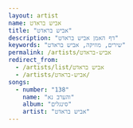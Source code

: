 ```yaml
---
layout: artist
name: אביש בראדט
title: "אביש בראדט"
description: "דף האמן אביש בראדט"
keywords: "שירים, מוזיקה, אביש בראדט"
permalink: /artists/אביש-בראדט
redirect_from:
  - /artists/list/אביש בראדט
  - /artists/אביש-בראדט/
songs:
  - number: "138"
    name: "והערב נא"
    album: "סינגלים"
    artist: "אביש בראדט"
---
```

